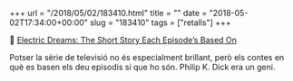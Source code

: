 +++
url = "/2018/05/02/183410.html"
title = ""
date = "2018-05-02T17:34:00+00:00"
slug = "183410"
tags = ["retalls"]
+++

📎 [Electric Dreams: The Short Story Each Episode’s Based On](https://heavy.com/entertainment/2018/01/electric-dreams-each-short-story-episode-based-on-list/)

Potser la sèrie de televisió no és especialment brillant, però els contes en què es basen els deu episodis sí que ho són. Philip K. Dick era un geni.
